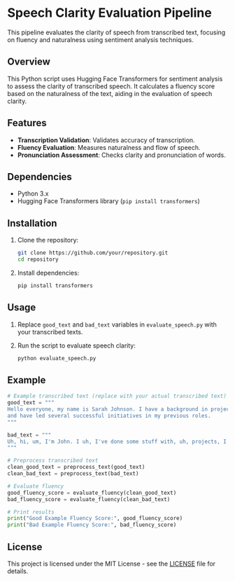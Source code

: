 # Speech Clarity Evaluation Pipeline

This pipeline evaluates the clarity of speech from transcribed text, focusing on fluency and naturalness using sentiment analysis techniques.

## Overview

This Python script uses Hugging Face Transformers for sentiment analysis to assess the clarity of transcribed speech. It calculates a fluency score based on the naturalness of the text, aiding in the evaluation of speech clarity.

## Features

- **Transcription Validation**: Validates accuracy of transcription.
- **Fluency Evaluation**: Measures naturalness and flow of speech.
- **Pronunciation Assessment**: Checks clarity and pronunciation of words.

## Dependencies

- Python 3.x
- Hugging Face Transformers library (`pip install transformers`)

## Installation

1. Clone the repository:

   ```bash
   git clone https://github.com/your/repository.git
   cd repository
   ```

2. Install dependencies:
   ```bash
   pip install transformers
   ```

## Usage

1. Replace `good_text` and `bad_text` variables in `evaluate_speech.py` with your transcribed texts.

2. Run the script to evaluate speech clarity:
   ```bash
   python evaluate_speech.py
   ```

## Example

```python
# Example transcribed text (replace with your actual transcribed text)
good_text = """
Hello everyone, my name is Sarah Johnson. I have a background in project management
and have led several successful initiatives in my previous roles.
"""

bad_text = """
Uh, hi, um, I'm John. I uh, I've done some stuff with, uh, projects, I guess.
"""

# Preprocess transcribed text
clean_good_text = preprocess_text(good_text)
clean_bad_text = preprocess_text(bad_text)

# Evaluate fluency
good_fluency_score = evaluate_fluency(clean_good_text)
bad_fluency_score = evaluate_fluency(clean_bad_text)

# Print results
print("Good Example Fluency Score:", good_fluency_score)
print("Bad Example Fluency Score:", bad_fluency_score)
```

## License

This project is licensed under the MIT License - see the [LICENSE](LICENSE) file for details.
